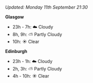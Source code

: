 *Updated: Monday 11th September 21:30*

**Glasgow**

* 23h - 7h: :cloud: Cloudy
* 8h, 9h: :partly_sunny: Partly Cloudy
* 10h: :sunny: Clear

**Edinburgh**

* 23h - 1h: :cloud: Cloudy
* 2h, 3h: :partly_sunny: Partly Cloudy
* 4h - 10h: :sunny: Clear
